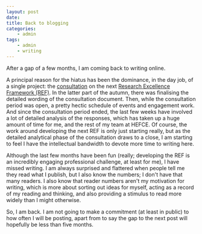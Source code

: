 ```yaml
---
layout: post
date:
title: Back to blogging
categories:
    - admin
tags:
    - admin
    - writing
---
```


After a gap of a few months, I am coming back to writing online.

A principal reason for the hiatus has been the dominance, in the day job, of a single project: the [consultation](http://www.hefce.ac.uk/pubs/year/2016/201636/) on the next [Research Excellence Framework (REF)](http://ref.ac.uk). In the latter part of the autumn, there was finalising the detailed wording of the consultation document. Then, while the consultation period was open, a pretty hectic schedule of events and engagement work. And since the consultation period ended, the last few weeks have involved a lot of detailed analysis of the responses, which has taken up a huge amount of time for me, and the rest of my team at HEFCE. Of course, the work around developing the next REF is only just starting really, but as the detailed analytical phase of the consultation draws to a close, I am starting to feel I have the intellectual bandwidth to devote more time to writing here. 

Although the last few months have been fun (really; developing the REF is an incredibly engaging professional challenge, at least for me), I have missed writing. I am always surprised and flattered when people tell me they read what I publish, but I also know the numbers; I don't have that many readers. I also know that reader numbers aren't my motivation for writing, which is more about sorting out ideas for myself, acting as a record of my reading and thinking, and also providing a stimulus to read more widely than I might otherwise.

So, I am back. I am not going to make a commitment (at least in public) to how often I will be posting, apart from to say the gap to the next post will hopefully be less than five months.